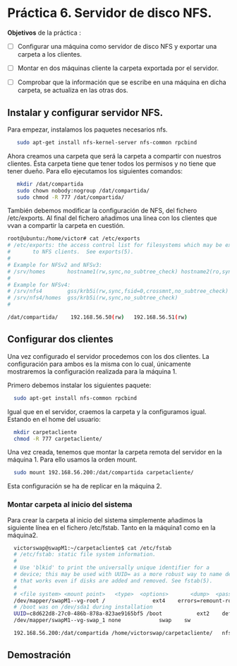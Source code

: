 # Práctica 6. Servidor de disco NFS.

**Objetivos** de la práctica :

- [ ] Configurar una máquina como servidor de disco NFS y exportar una carpeta a los clientes.
- [ ] Montar en dos máquinas cliente la carpeta exportada por el servidor.
- [ ] Comprobar que la información que se escribe en una máquina en dicha carpeta, se actualiza en las otras dos.


## Instalar y configurar servidor NFS.
Para empezar, instalamos los paquetes necesarios nfs.

```bash
   sudo apt-get install nfs-kernel-server nfs-common rpcbind
```

Ahora creamos una carpeta que será la carpeta a compartir con nuestros clientes. Ésta carpeta tiene que tener todos los permisos y no tiene que tener dueño. Para ello ejecutamos los siguientes comandos:

```bash
   mkdir /dat/compartida
   sudo chown nobody:nogroup /dat/compartida/
   sudo chmod -R 777 /dat/compartida/
```

También debemos modificar la configuración de NFS, del fichero /etc/exports. Al final del fichero añadimos una línea con los clientes que vvan a compartir la carpeta en cuestión.

```bash
root@ubuntu:/home/victor# cat /etc/exports 
# /etc/exports: the access control list for filesystems which may be exported
#		to NFS clients.  See exports(5).
#
# Example for NFSv2 and NFSv3:
# /srv/homes       hostname1(rw,sync,no_subtree_check) hostname2(ro,sync,no_subtree_check)
#
# Example for NFSv4:
# /srv/nfs4        gss/krb5i(rw,sync,fsid=0,crossmnt,no_subtree_check)
# /srv/nfs4/homes  gss/krb5i(rw,sync,no_subtree_check)
#

/dat/compartida/	192.168.56.50(rw)	192.168.56.51(rw)

```
## Configurar dos clientes 

Una vez configurado el servidor procedemos con los dos clientes. La configuración para ambos es la misma con lo cual, únicamente mostraremos la configuración realizada para la máquina 1.


Primero debemos instalar los siguientes paquete:

```bash
  sudo apt-get install nfs-common rpcbind
```

Igual que en el servidor, craemos la carpeta y la configuramos igual. Estando en el home del usuario:

```bash
  mkdir carpetacliente
  chmod -R 777 carpetacliente/
```

Una vez creada, tenemos que montar la carpeta remota del servidor en la máquina 1. Para ello usamos la orden mount.

```bash
  sudo mount 192.168.56.200:/dat/compartida carpetacliente/
```

Esta configuración se ha de replicar en la máquina 2.


### Montar carpeta al inicio del sistema
Para crear la carpeta al inicio del sistema simplemente añadimos la siguiente línea en el fichero /etc/fstab. Tanto en la máquina1 como en la máquina2.

```bash
  victorswap@swapM1:~/carpetacliente$ cat /etc/fstab 
  # /etc/fstab: static file system information.
  #
  # Use 'blkid' to print the universally unique identifier for a
  # device; this may be used with UUID= as a more robust way to name devices
  # that works even if disks are added and removed. See fstab(5).
  #
  # <file system> <mount point>   <type>  <options>       <dump>  <pass>
  /dev/mapper/swapM1--vg-root /               ext4    errors=remount-ro 0       1
  # /boot was on /dev/sda1 during installation
  UUID=c8d622d8-27c0-486b-878a-823ae9165bf5 /boot           ext2    defaults        0       2
  /dev/mapper/swapM1--vg-swap_1 none            swap    sw              0       0

  192.168.56.200:/dat/compartida /home/victorswap/carpetacliente/	nfs	auto,noatime,nolock,bg,nfsvers=3,intr,tcp,actimeo=1800	0	0
```


## Demostración

